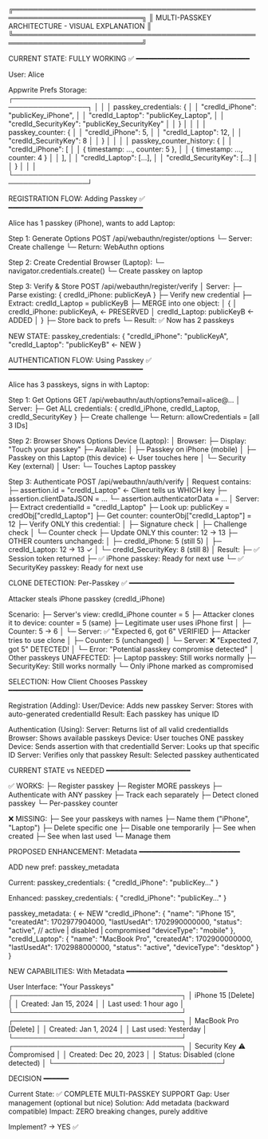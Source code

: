 
╔════════════════════════════════════════════════════════════════════════════╗
║           MULTI-PASSKEY ARCHITECTURE - VISUAL EXPLANATION                 ║
╚════════════════════════════════════════════════════════════════════════════╝

CURRENT STATE: FULLY WORKING ✅
━━━━━━━━━━━━━━━━━━━━━━━━━━━

User: Alice

Appwrite Prefs Storage:
┌─────────────────────────────────────────────────────────────────┐
│                                                                 │
│  passkey_credentials: {                                         │
│    "credId_iPhone":    "publicKey_iPhone",                     │
│    "credId_Laptop":    "publicKey_Laptop",                     │
│    "credId_SecurityKey": "publicKey_SecurityKey"               │
│  }                                                              │
│                                                                 │
│  passkey_counter: {                                            │
│    "credId_iPhone":    5,                                      │
│    "credId_Laptop":    12,                                     │
│    "credId_SecurityKey": 8                                     │
│  }                                                              │
│                                                                 │
│  passkey_counter_history: {                                    │
│    "credId_iPhone": [                                          │
│      { timestamp: ..., counter: 5 },                           │
│      { timestamp: ..., counter: 4 }                            │
│    ],                                                           │
│    "credId_Laptop": [...],                                     │
│    "credId_SecurityKey": [...]                                 │
│  }                                                              │
│                                                                 │
└─────────────────────────────────────────────────────────────────┘

REGISTRATION FLOW: Adding Passkey ✅
━━━━━━━━━━━━━━━━━━━━━━━━━━━━━━━━

Alice has 1 passkey (iPhone), wants to add Laptop:

Step 1: Generate Options
  POST /api/webauthn/register/options
  └─ Server: Create challenge
  └─ Return: WebAuthn options

Step 2: Create Credential
  Browser (Laptop):
  └─ navigator.credentials.create()
  └─ Create passkey on laptop

Step 3: Verify & Store
  POST /api/webauthn/register/verify
  │
  Server:
  ├─ Parse existing: { credId_iPhone: publicKeyA }
  ├─ Verify new credential
  ├─ Extract: credId_Laptop = publicKeyB
  ├─ MERGE into one object:
  │  {
  │    credId_iPhone: publicKeyA,      ← PRESERVED
  │    credId_Laptop: publicKeyB       ← ADDED
  │  }
  ├─ Store back to prefs
  └─ Result: ✅ Now has 2 passkeys

NEW STATE:
  passkey_credentials: {
    "credId_iPhone": "publicKeyA",
    "credId_Laptop": "publicKeyB"     ← NEW
  }


AUTHENTICATION FLOW: Using Passkey ✅
━━━━━━━━━━━━━━━━━━━━━━━━━━━━━━━━

Alice has 3 passkeys, signs in with Laptop:

Step 1: Get Options
  GET /api/webauthn/auth/options?email=alice@...
  │
  Server:
  ├─ Get ALL credentials: { credId_iPhone, credId_Laptop, credId_SecurityKey }
  ├─ Create challenge
  └─ Return: allowCredentials = [all 3 IDs]

Step 2: Browser Shows Options
  Device (Laptop):
  │
  Browser:
  ├─ Display: "Touch your passkey"
  ├─ Available:
  │  ├─ Passkey on iPhone (mobile)
  │  ├─ Passkey on this Laptop (this device) ← User touches here
  │  └─ Security Key (external)
  │
  User:
  └─ Touches Laptop passkey

Step 3: Authenticate
  POST /api/webauthn/auth/verify
  │
  Request contains:
  ├─ assertion.id = "credId_Laptop"  ← Client tells us WHICH key
  ├─ assertion.clientDataJSON = ...
  └─ assertion.authenticatorData = ...
  │
  Server:
  ├─ Extract credentialId = "credId_Laptop"
  ├─ Look up: publicKey = credObj["credId_Laptop"]
  ├─ Get counter: counterObj["credId_Laptop"] = 12
  ├─ Verify ONLY this credential:
  │  ├─ Signature check
  │  ├─ Challenge check
  │  └─ Counter check
  ├─ Update ONLY this counter: 12 → 13
  ├─ OTHER counters unchanged:
  │  ├─ credId_iPhone: 5 (still 5)
  │  ├─ credId_Laptop: 12 → 13 ✓
  │  └─ credId_SecurityKey: 8 (still 8)
  │
  Result:
  ├─ ✅ Session token returned
  ├─ ✅ iPhone passkey: Ready for next use
  └─ ✅ SecurityKey passkey: Ready for next use


CLONE DETECTION: Per-Passkey ✅
━━━━━━━━━━━━━━━━━━━━━━━━━

Attacker steals iPhone passkey (credId_iPhone)

Scenario:
├─ Server's view: credId_iPhone counter = 5
├─ Attacker clones it to device: counter = 5 (same)
├─ Legitimate user uses iPhone first
│  ├─ Counter: 5 → 6
│  └─ Server: ✅ "Expected 6, got 6" VERIFIED
├─ Attacker tries to use clone
│  ├─ Counter: 5 (unchanged)
│  └─ Server: ❌ "Expected 7, got 5" DETECTED!
│  └─ Error: "Potential passkey compromise detected"
│
Other passkeys UNAFFECTED:
├─ Laptop passkey: Still works normally
├─ SecurityKey: Still works normally
└─ Only iPhone marked as compromised


SELECTION: How Client Chooses Passkey
━━━━━━━━━━━━━━━━━━━━━━━━━━━━━━━━

Registration (Adding):
  User/Device: Adds new passkey
  Server: Stores with auto-generated credentialId
  Result: Each passkey has unique ID

Authentication (Using):
  Server: Returns list of all valid credentialIds
  Browser: Shows available passkeys
  Device: User touches ONE passkey
  Device: Sends assertion with that credentialId
  Server: Looks up that specific ID
  Server: Verifies only that passkey
  Result: Selected passkey authenticated


CURRENT STATE vs NEEDED
━━━━━━━━━━━━━━━━━━━━

✅ WORKS:
├─ Register passkey
├─ Register MORE passkeys
├─ Authenticate with ANY passkey
├─ Track each separately
├─ Detect cloned passkey
└─ Per-passkey counter

❌ MISSING:
├─ See your passkeys with names
├─ Name them ("iPhone", "Laptop")
├─ Delete specific one
├─ Disable one temporarily
├─ See when created
├─ See when last used
└─ Manage them


PROPOSED ENHANCEMENT: Metadata
━━━━━━━━━━━━━━━━━━━━━━━━

ADD new pref: passkey_metadata

Current:
  passkey_credentials: {
    "credId_iPhone": "publicKey..."
  }

Enhanced:
  passkey_credentials: {
    "credId_iPhone": "publicKey..."
  }
  
  passkey_metadata: {              ← NEW
    "credId_iPhone": {
      "name": "iPhone 15",
      "createdAt": 1702977904000,
      "lastUsedAt": 1702990000000,
      "status": "active",          // active | disabled | compromised
      "deviceType": "mobile"
    },
    "credId_Laptop": {
      "name": "MacBook Pro",
      "createdAt": 1702900000000,
      "lastUsedAt": 1702988000000,
      "status": "active",
      "deviceType": "desktop"
    }
  }


NEW CAPABILITIES: With Metadata
━━━━━━━━━━━━━━━━━━━━━━━━

User Interface:
  "Your Passkeys"
  ┌──────────────────────────────────┐
  │ iPhone 15              [Delete]   │
  │ Created: Jan 15, 2024            │
  │ Last used: 1 hour ago            │
  └──────────────────────────────────┘
  ┌──────────────────────────────────┐
  │ MacBook Pro            [Delete]   │
  │ Created: Jan 1, 2024             │
  │ Last used: Yesterday             │
  └──────────────────────────────────┘
  ┌──────────────────────────────────┐
  │ Security Key ⚠ Compromised      │
  │ Created: Dec 20, 2023            │
  │ Status: Disabled (clone detected) │
  └──────────────────────────────────┘


DECISION
━━━━━━

Current State: ✅ COMPLETE MULTI-PASSKEY SUPPORT
Gap: User management (optional but nice)
Solution: Add metadata (backward compatible)
Impact: ZERO breaking changes, purely additive

Implement? → YES ✅

